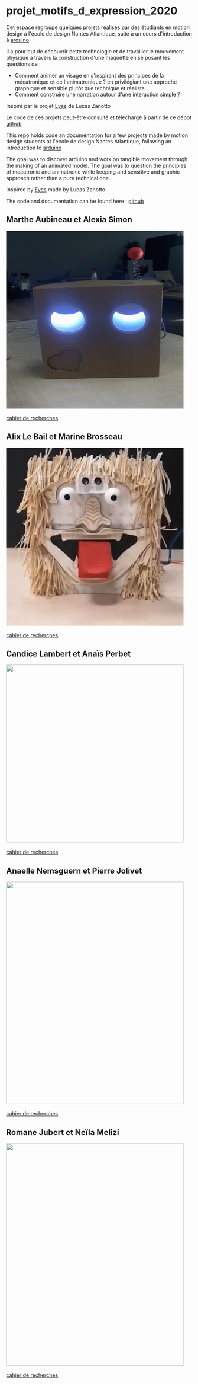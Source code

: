 # projet_motifs_d_expression_2020

Cet espace regroupe quelques projets réalisés par des étudiants en motion design à l'école de design Nantes Atlantique, suite à un cours d'introduction à [arduino](https://www.arduino.cc/)

Il a pour but de découvrir cette technologie et de travailler le mouvement physique à travers la construction d'une maquette en se posant les questions de : 
- Comment animer un visage en s'inspirant des principes de la mécatronique et de l'animatronique ? en privilégiant une approche graphique et sensible plutôt que technique et réaliste.
- Comment construire une narration autour d'une interaction simple ?

Inspiré par le projet [Eyes](https://www.lucaszanotto.com/portfolio/eyes) de Lucas Zanotto

Le code de ces projets peut-être consulté et téléchargé à partir de ce dépot [github](https://github.com/AtelierNum/projet_motifs_d_expression_2020)

This repo holds code an documentation for a few projects made by motion design students at l'école de design Nantes Atlantique, following an introduction to [arduino](https://www.arduino.cc/)


The goal was to discover arduino and work on tangible movement through the making of an animated model. The goal was to question the principles of mecatronic and animatronic while keeping and sensitive and graphic approach rather than a pure technical one.

Inspired by [Eyes](https://www.lucaszanotto.com/portfolio/eyes) made by Lucas Zanotto

The code and documentation can be found here : [github](https://github.com/AtelierNum/projet_motifs_d_expression_2020)


## Marthe Aubineau et Alexia Simon

<img src="Marthe_et_Alexia/gif.gif" width="480" height="480" />

[cahier de recherches](https://www.lescahiersdudesign.fr/arduino-marthe-alexia)

## Alix Le Bail et Marine Brosseau

<img src="Alix_et_Marine/gif.gif" width="480" height="480" />

[cahier de recherches](https://www.lescahiersdudesign.fr/arduino-marine-alix)


## Candice Lambert et Anaïs Perbet

<img src="Candice_et_Anais/gif.gif" width="480" height="480" />

[cahier de recherches](https://www.lescahiersdudesign.fr/arduino-lambert-perbet)


## Anaelle Nemsguern et Pierre Jolivet

<img src="Anaelle_et_Pierre/gif.gif" width="480" height="600" />

[cahier de recherches](https://github.com/AtelierNum/projet_motifs_d_expression_2020/blob/main/Anaelle_et_Pierre/cahier_de_recherches.pdf)


## Romane Jubert et Neïla Melizi

<img src="Romane_et_Neila/gif.gif" width="480" height="600" />

[cahier de recherches](https://github.com/AtelierNum/projet_motifs_d_expression_2020/blob/main/Romane_et_Neila/cahier_de_recherches.pdf)


